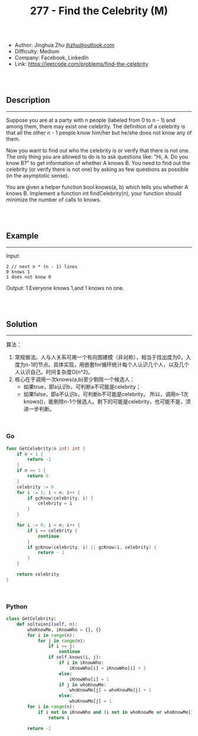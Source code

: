 # <center>277 - Find the Celebrity (M)</center> 



<br></br>

* Author: Jinghua Zhu <jhzhu@outlook.com>
* Difficulty: Medium
* Company: Facebook, LinkedIn
* Link: https://leetcode.com/problems/find-the-celebrity

<br></br>



## Description
----
Suppose you are at a party with n people (labeled from 0 to n - 1) and among them, there may exist one celebrity. The definition of a celebrity is that all the other n - 1 people know him/her but he/she does not know any of them.

Now you want to find out who the celebrity is or verify that there is not one. The only thing you are allowed to do is to ask questions like: "Hi, A. Do you know B?" to get information of whether A knows B. You need to find out the celebrity (or verify there is not one) by asking as few questions as possible (in the asymptotic sense).

You are given a helper function bool knows(a, b) which tells you whether A knows B. Implement a function int findCelebrity(n), your function should minimize the number of calls to knows.

<br></br>



## Example
----
Input:
```
2 // next n * (n - 1) lines 
0 knows 1
1 does not know 0
```

Output: 1 Everyone knows 1,and 1 knows no one.

<br></br>



## Solution
----
算法：
1. 常规做法。人与人关系可用一个有向图建模（非对称），相当于找出度为0，入度为n-1的节点。具体实现，用嵌套for循环统计每个人认识几个人，以及几个人认识自己。时间复杂度O(n^2)。
2. 核心在于调用一次knows(a,b)至少剔除一个候选人：
   - 如果true，即a认识b，可判断a不可能是celebrity；
   - 如果false，即a不认识b，可判断b不可能是celebrity。
   所以，调用n-1次knows()，能剔除n-1个候选人。剩下的可能是celebrity，也可能不是，须进一步判断。

<br>


### Go
```go
func GetCelebrity(n int) int {
	if n < 1 {
		return -1
	}
	if n == 1 {
		return 0
	}
	celebrity := 0
	for i := 1; i < n; i++ {
		if gcKnow(celebrity, i) {
			celebrity = i
		}
	}

	for i := 0; i < n; i++ {
		if i == celebrity {
			continue
		}
		if gcKnow(celebrity, i) || gcKnow(i, celebrity) {
			return - 1
		}
	}

	return celebrity
}
```

<br>


### Python
```python
class GetCelebrity:
    def soltuion1(self, n):
        whoKnowMe, iKnowWho = {}, {}
        for i in range(n):
            for j in range(n):
                if i == j:
                    continue
                if self.knows(i, j):
                    if i in iKnowWho:
                        iKnowWho[i] = iKnowWho[i] + 1
                    else:
                        iKnowWho[i] = 1
                    if j in whoKnowMe:
                        whoKnowMe[j] = whoKnowMe[j] + 1
                    else:
                        whoKnowMe[j] = 1
        for i in range(n):
            if i not in iKnowWho and (i not in whoKnowMe or whoKnowMe[i] == n - 1):
                return i

        return -1
```